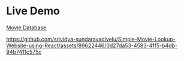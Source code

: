 # Live Demo
[Movie Database](http://movie-lookup-react-bucket.s3-website-us-east-1.amazonaws.com/)



https://github.com/srividya-sundaravadivelu/Simple-Movie-Lookup-Website-using-React/assets/89622446/0d27da53-4583-41f5-b4db-94b7411c575c

